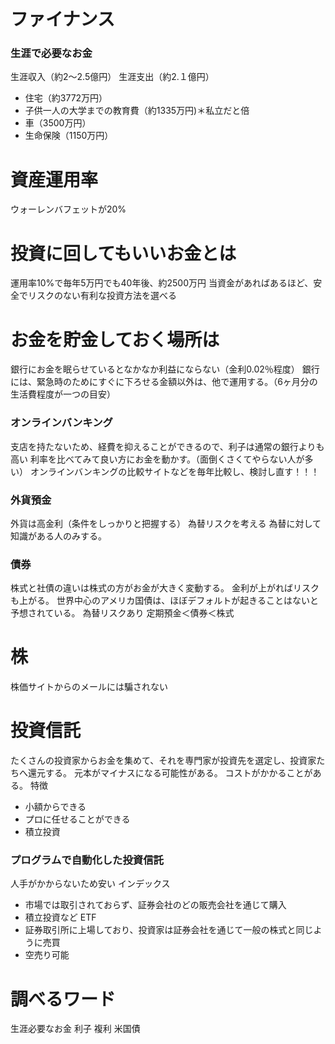 # ファイナンス
### 生涯で必要なお金
生涯収入（約2〜2.5億円）
生涯支出（約2.１億円）
- 住宅（約3772万円）
- 子供一人の大学までの教育費（約1335万円)＊私立だと倍
- 車（3500万円）
- 生命保険（1150万円）

# 資産運用率
ウォーレンバフェットが20%

# 投資に回してもいいお金とは
運用率10%で毎年5万円でも40年後、約2500万円
当資金があればあるほど、安全でリスクのない有利な投資方法を選べる

# お金を貯金しておく場所は
銀行にお金を眠らせているとなかなか利益にならない（金利0.02％程度）
銀行には、緊急時のためにすぐに下ろせる金額以外は、他で運用する。（6ヶ月分の生活費程度が一つの目安）
### オンラインバンキング
支店を持たないため、経費を抑えることができるので、利子は通常の銀行よりも高い
利率を比べてみて良い方にお金を動かす。（面倒くさくてやらない人が多い）
オンラインバンキングの比較サイトなどを毎年比較し、検討し直す！！！
### 外貨預金
外貨は高金利（条件をしっかりと把握する）
為替リスクを考える
為替に対して知識がある人のみする。
### 債券
株式と社債の違いは株式の方がお金が大きく変動する。
金利が上がればリスクも上がる。
世界中心のアメリカ国債は、ほぼデフォルトが起きることはないと予想されている。
為替リスクあり
定期預金＜債券＜株式

# 株
株価サイトからのメールには騙されない

# 投資信託
たくさんの投資家からお金を集めて、それを専門家が投資先を選定し、投資家たちへ還元する。
元本がマイナスになる可能性がある。
コストがかかることがある。
特徴
- 小額からできる
- プロに任せることができる
- 積立投資
### プログラムで自動化した投資信託
人手がかからないため安い
インデックス
- 市場では取引されておらず、証券会社のどの販売会社を通じて購入
- 積立投資など
ETF
- 証券取引所に上場しており、投資家は証券会社を通じて一般の株式と同じように売買
- 空売り可能



# 調べるワード
生涯必要なお金
利子
複利
米国債
